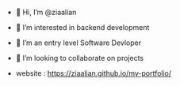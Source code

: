- 👋 Hi, I’m @ziaalian
- 👀 I’m interested in backend development 
- 🌱 I’m an entry level Software Devloper 
- 💞️ I’m looking to collaborate on projects

- website : https://ziaalian.github.io/my-portfolio/

<!---
ziaalian/ziaalian is a ✨ special ✨ repository because its `README.md` (this file) appears on your GitHub profile.
You can click the Preview link to take a look at your changes.
--->
